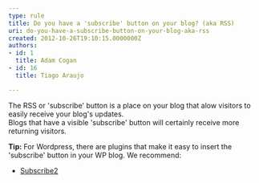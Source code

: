```yaml
---
type: rule
title: Do you have a 'subscribe' button on your blog? (aka RSS)
uri: do-you-have-a-subscribe-button-on-your-blog-aka-rss
created: 2012-10-26T19:10:15.0000000Z
authors:
- id: 1
  title: Adam Cogan
- id: 16
  title: Tiago Araujo

---
```


The RSS or 'subscribe' button is a place on your blog that alow visitors to easily receive your blog's updates.  
Blogs that have a visible 'subscribe' button will certainly receive more returning visitors.


**Tip:** For Wordpress, there are plugins that make it easy to insert the 'subscribe' button in your WP blog. We recommend:

- [Subscribe2](http&#58;//subscribe2.wordpress.com/)
